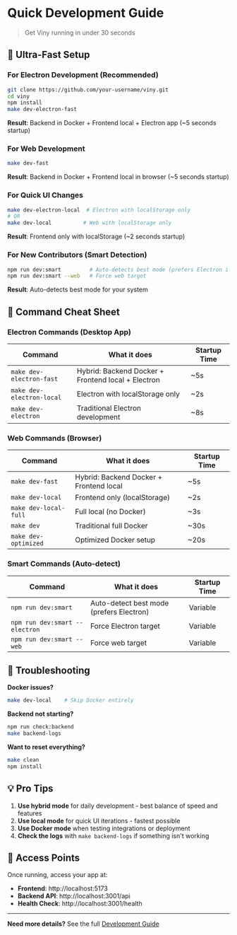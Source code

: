 # Quick Development Guide

> Get Viny running in under 30 seconds

## 🚀 Ultra-Fast Setup

### For Electron Development (Recommended)

```bash
git clone https://github.com/your-username/viny.git
cd viny
npm install
make dev-electron-fast
```

**Result**: Backend in Docker + Frontend local + Electron app (~5 seconds startup)

### For Web Development

```bash
make dev-fast
```

**Result**: Backend in Docker + Frontend local in browser (~5 seconds startup)

### For Quick UI Changes

```bash
make dev-electron-local  # Electron with localStorage only
# OR
make dev-local          # Web with localStorage only
```

**Result**: Frontend only with localStorage (~2 seconds startup)

### For New Contributors (Smart Detection)

```bash
npm run dev:smart         # Auto-detects best mode (prefers Electron if available)
npm run dev:smart --web   # Force web target
```

**Result**: Auto-detects best mode for your system

## 🎯 Command Cheat Sheet

### Electron Commands (Desktop App)

| Command                   | What it does                                       | Startup Time |
| ------------------------- | -------------------------------------------------- | ------------ |
| `make dev-electron-fast`  | Hybrid: Backend Docker + Frontend local + Electron | ~5s          |
| `make dev-electron-local` | Electron with localStorage only                    | ~2s          |
| `make dev-electron`       | Traditional Electron development                   | ~8s          |

### Web Commands (Browser)

| Command               | What it does                            | Startup Time |
| --------------------- | --------------------------------------- | ------------ |
| `make dev-fast`       | Hybrid: Backend Docker + Frontend local | ~5s          |
| `make dev-local`      | Frontend only (localStorage)            | ~2s          |
| `make dev-local-full` | Full local (no Docker)                  | ~3s          |
| `make dev`            | Traditional full Docker                 | ~30s         |
| `make dev-optimized`  | Optimized Docker setup                  | ~20s         |

### Smart Commands (Auto-detect)

| Command                        | What it does                             | Startup Time |
| ------------------------------ | ---------------------------------------- | ------------ |
| `npm run dev:smart`            | Auto-detect best mode (prefers Electron) | Variable     |
| `npm run dev:smart --electron` | Force Electron target                    | Variable     |
| `npm run dev:smart --web`      | Force web target                         | Variable     |

## 🔧 Troubleshooting

**Docker issues?**

```bash
make dev-local    # Skip Docker entirely
```

**Backend not starting?**

```bash
npm run check:backend
make backend-logs
```

**Want to reset everything?**

```bash
make clean
npm install
```

## 💡 Pro Tips

1. **Use hybrid mode** for daily development - best balance of speed and features
2. **Use local mode** for quick UI iterations - fastest possible
3. **Use Docker mode** when testing integrations or deployment
4. **Check the logs** with `make backend-logs` if something isn't working

## 📱 Access Points

Once running, access your app at:

- **Frontend**: http://localhost:5173
- **Backend API**: http://localhost:3001/api
- **Health Check**: http://localhost:3001/health

---

**Need more details?** See the full [Development Guide](docs/DEVELOPMENT.md)
